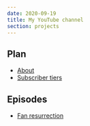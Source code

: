 ```yaml
---
date: 2020-09-19
title: My YouTube channel
section: projects
---
```


## Plan

- [About](/youtube/about)
- [Subscriber tiers](/youtube/subscribers)

## Episodes

- [Fan resurrection](/youtube/fan-resurrection)
